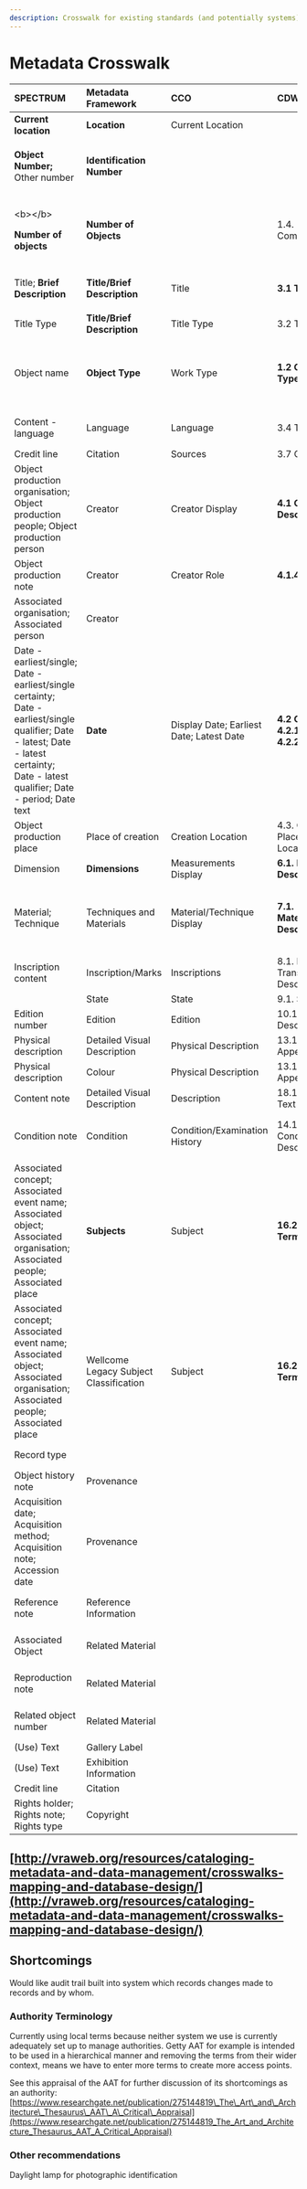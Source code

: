 ```yaml
---
description: Crosswalk for existing standards (and potentially systems)
---
```


# Metadata Crosswalk

<table>
  <thead>
    <tr>
      <th style="text-align:left">SPECTRUM</th>
      <th style="text-align:left">Metadata Framework</th>
      <th style="text-align:left">CCO</th>
      <th style="text-align:left">CDWA</th>
      <th style="text-align:left">ISAD(G)</th>
      <th style="text-align:left">MARC</th>
    </tr>
  </thead>
  <tbody>
    <tr>
      <td style="text-align:left"><b>Current location</b>
      </td>
      <td style="text-align:left"><b>Location</b>
      </td>
      <td style="text-align:left">Current Location</td>
      <td style="text-align:left"></td>
      <td style="text-align:left"></td>
      <td style="text-align:left"></td>
    </tr>
    <tr>
      <td style="text-align:left">
        <p></p>
        <p><b>Object Number; </b>Other number</p>
      </td>
      <td style="text-align:left"><b>Identification Number</b>
      </td>
      <td style="text-align:left"></td>
      <td style="text-align:left"></td>
      <td style="text-align:left"><b>3.1.1 Reference code(s)</b>
      </td>
      <td style="text-align:left"></td>
    </tr>
    <tr>
      <td style="text-align:left">
        <p>&lt;b&gt;&lt;/b&gt;</p>
        <p><b>Number of objects</b>
        </p>
      </td>
      <td style="text-align:left"><b>Number of Objects</b>
      </td>
      <td style="text-align:left"></td>
      <td style="text-align:left">1.4. Components/Parts</td>
      <td style="text-align:left"><b>3.1.5 Extent and medium of the unit of description (quantity, bulk, or size)</b>
      </td>
      <td style="text-align:left"></td>
    </tr>
    <tr>
      <td style="text-align:left">
        <p></p>
        <p>Title;<b> Brief Description</b>
        </p>
      </td>
      <td style="text-align:left"><b>Title/Brief Description</b>
      </td>
      <td style="text-align:left">Title</td>
      <td style="text-align:left"><b>3.1 Title Text</b>
      </td>
      <td style="text-align:left"><b>3.1.2 Title</b>
      </td>
      <td style="text-align:left"></td>
    </tr>
    <tr>
      <td style="text-align:left">Title Type</td>
      <td style="text-align:left"><b>Title/Brief Description</b>
      </td>
      <td style="text-align:left">Title Type</td>
      <td style="text-align:left">3.2 Title Type</td>
      <td style="text-align:left"></td>
      <td style="text-align:left"></td>
    </tr>
    <tr>
      <td style="text-align:left">Object name</td>
      <td style="text-align:left"><b>Object Type</b>
      </td>
      <td style="text-align:left">Work Type</td>
      <td style="text-align:left"><b>1.2 Object/Work Type</b>
      </td>
      <td style="text-align:left"><b>3.1.5 Extent and medium of the unit of description (quantity, bulk, or size)</b>
      </td>
      <td style="text-align:left"></td>
    </tr>
    <tr>
      <td style="text-align:left">Content - language</td>
      <td style="text-align:left">Language</td>
      <td style="text-align:left">Language</td>
      <td style="text-align:left">3.4 Title Language</td>
      <td style="text-align:left">3.4.3 Language/scripts of material</td>
      <td style="text-align:left"></td>
    </tr>
    <tr>
      <td style="text-align:left">Credit line</td>
      <td style="text-align:left">Citation</td>
      <td style="text-align:left">Sources</td>
      <td style="text-align:left">3.7 Citations</td>
      <td style="text-align:left"></td>
      <td style="text-align:left"></td>
    </tr>
    <tr>
      <td style="text-align:left">Object production organisation; Object production people; Object production
        person</td>
      <td style="text-align:left">Creator</td>
      <td style="text-align:left">Creator Display</td>
      <td style="text-align:left"><b>4.1 Creator Description</b>
      </td>
      <td style="text-align:left"><b>3.2.1 Name of creator(s)</b>
      </td>
      <td style="text-align:left"></td>
    </tr>
    <tr>
      <td style="text-align:left">Object production note</td>
      <td style="text-align:left">Creator</td>
      <td style="text-align:left">Creator Role</td>
      <td style="text-align:left"><b>4.1.4 Creator Role</b>
      </td>
      <td style="text-align:left"></td>
      <td style="text-align:left"></td>
    </tr>
    <tr>
      <td style="text-align:left">Associated organisation; Associated person</td>
      <td style="text-align:left">Creator</td>
      <td style="text-align:left"></td>
      <td style="text-align:left"></td>
      <td style="text-align:left">3.2.2 Administrative / Biographical history</td>
      <td style="text-align:left"></td>
    </tr>
    <tr>
      <td style="text-align:left">Date - earliest/single; Date - earliest/single certainty; Date - earliest/single
        qualifier; Date - latest; Date - latest certainty; Date - latest qualifier;
        Date - period; Date text</td>
      <td style="text-align:left"><b>Date</b>
      </td>
      <td style="text-align:left">Display Date; Earliest Date; Latest Date</td>
      <td style="text-align:left"><b>4.2 Creation Date; 4.2.1 Earliest Date; 4.2.2 Latest Date</b>
      </td>
      <td style="text-align:left"><b>3.1.3 Date(s)</b>
      </td>
      <td style="text-align:left"></td>
    </tr>
    <tr>
      <td style="text-align:left">Object production place</td>
      <td style="text-align:left">Place of creation</td>
      <td style="text-align:left">Creation Location</td>
      <td style="text-align:left">4.3. Creation Place/Original Location</td>
      <td style="text-align:left"></td>
      <td style="text-align:left"></td>
    </tr>
    <tr>
      <td style="text-align:left">Dimension</td>
      <td style="text-align:left"><b>Dimensions</b>
      </td>
      <td style="text-align:left">Measurements Display</td>
      <td style="text-align:left"><b>6.1. Dimensions Description</b>
      </td>
      <td style="text-align:left"></td>
      <td style="text-align:left"></td>
    </tr>
    <tr>
      <td style="text-align:left">Material; Technique</td>
      <td style="text-align:left">Techniques and Materials</td>
      <td style="text-align:left">Material/Technique Display</td>
      <td style="text-align:left"><b>7.1. Materials/Techniques Description</b>
      </td>
      <td style="text-align:left"><b>3.1.5 Extent and medium of the unit of description (quantity, bulk, or size)</b>
      </td>
      <td style="text-align:left"></td>
    </tr>
    <tr>
      <td style="text-align:left">Inscription content</td>
      <td style="text-align:left">Inscription/Marks</td>
      <td style="text-align:left">Inscriptions</td>
      <td style="text-align:left">8.1. Inscription Transcription or Description</td>
      <td style="text-align:left"></td>
      <td style="text-align:left"></td>
    </tr>
    <tr>
      <td style="text-align:left"></td>
      <td style="text-align:left">State</td>
      <td style="text-align:left">State</td>
      <td style="text-align:left">9.1. State Description</td>
      <td style="text-align:left"></td>
      <td style="text-align:left"></td>
    </tr>
    <tr>
      <td style="text-align:left">Edition number</td>
      <td style="text-align:left">Edition</td>
      <td style="text-align:left">Edition</td>
      <td style="text-align:left">10.1. Edition Description</td>
      <td style="text-align:left"></td>
      <td style="text-align:left"></td>
    </tr>
    <tr>
      <td style="text-align:left">Physical description</td>
      <td style="text-align:left">Detailed Visual Description</td>
      <td style="text-align:left">Physical Description</td>
      <td style="text-align:left">13.1. Physical Appearance</td>
      <td style="text-align:left">3.3.1 Scope and content</td>
      <td style="text-align:left"></td>
    </tr>
    <tr>
      <td style="text-align:left">Physical description</td>
      <td style="text-align:left">Colour</td>
      <td style="text-align:left">Physical Description</td>
      <td style="text-align:left">13.1. Physical Appearance</td>
      <td style="text-align:left">3.3.1 Scope and content</td>
      <td style="text-align:left"></td>
    </tr>
    <tr>
      <td style="text-align:left">Content note</td>
      <td style="text-align:left">Detailed Visual Description</td>
      <td style="text-align:left">Description</td>
      <td style="text-align:left">18.1. Descriptive Note Text</td>
      <td style="text-align:left">3.3.1 Scope and content</td>
      <td style="text-align:left"></td>
    </tr>
    <tr>
      <td style="text-align:left">Condition note</td>
      <td style="text-align:left">Condition</td>
      <td style="text-align:left">Condition/Examination History</td>
      <td style="text-align:left">14.1. Condition/Examination Description</td>
      <td style="text-align:left">3.4.4 Physical characteristics and technical requirement</td>
      <td style="text-align:left"></td>
    </tr>
    <tr>
      <td style="text-align:left">Associated concept; Associated event name; Associated object; Associated
        organisation; Associated people; Associated place</td>
      <td style="text-align:left"><b>Subjects</b>
      </td>
      <td style="text-align:left">Subject</td>
      <td style="text-align:left"><b>16.2. General Subject Terms</b>
      </td>
      <td style="text-align:left"></td>
      <td style="text-align:left"></td>
    </tr>
    <tr>
      <td style="text-align:left">Associated concept; Associated event name; Associated object; Associated
        organisation; Associated people; Associated place</td>
      <td style="text-align:left">Wellcome Legacy Subject Classification</td>
      <td style="text-align:left">Subject</td>
      <td style="text-align:left"><b>16.2. General Subject Terms</b>
      </td>
      <td style="text-align:left"></td>
      <td style="text-align:left"></td>
    </tr>
    <tr>
      <td style="text-align:left">Record type</td>
      <td style="text-align:left"></td>
      <td style="text-align:left"></td>
      <td style="text-align:left"></td>
      <td style="text-align:left"><b>3.1.4 Level of description</b>
      </td>
      <td style="text-align:left"></td>
    </tr>
    <tr>
      <td style="text-align:left">Object history note</td>
      <td style="text-align:left">Provenance</td>
      <td style="text-align:left"></td>
      <td style="text-align:left"></td>
      <td style="text-align:left">3.2.3 Archival history</td>
      <td style="text-align:left"></td>
    </tr>
    <tr>
      <td style="text-align:left">Acquisition date; Acquisition method; Acquisition note; Accession date</td>
      <td
      style="text-align:left">Provenance</td>
        <td style="text-align:left"></td>
        <td style="text-align:left"></td>
        <td style="text-align:left">3.2.4 Immediate source of acquisition or transfer</td>
        <td style="text-align:left"></td>
    </tr>
    <tr>
      <td style="text-align:left">Reference note</td>
      <td style="text-align:left">Reference Information</td>
      <td style="text-align:left"></td>
      <td style="text-align:left"></td>
      <td style="text-align:left">3.4.5 Finding aids; 3.5.4 Publication note</td>
      <td style="text-align:left"></td>
    </tr>
    <tr>
      <td style="text-align:left">Associated Object</td>
      <td style="text-align:left">Related Material</td>
      <td style="text-align:left"></td>
      <td style="text-align:left"></td>
      <td style="text-align:left">3.5.1 Existence and location of originals</td>
      <td style="text-align:left"></td>
    </tr>
    <tr>
      <td style="text-align:left">Reproduction note</td>
      <td style="text-align:left">Related Material</td>
      <td style="text-align:left"></td>
      <td style="text-align:left"></td>
      <td style="text-align:left">3.5.2 Existence and location of copies</td>
      <td style="text-align:left"></td>
    </tr>
    <tr>
      <td style="text-align:left">Related object number</td>
      <td style="text-align:left">Related Material</td>
      <td style="text-align:left"></td>
      <td style="text-align:left"></td>
      <td style="text-align:left">3.5.3 Related units of description</td>
      <td style="text-align:left"></td>
    </tr>
    <tr>
      <td style="text-align:left">(Use) Text</td>
      <td style="text-align:left">Gallery Label</td>
      <td style="text-align:left"></td>
      <td style="text-align:left"></td>
      <td style="text-align:left"></td>
      <td style="text-align:left"></td>
    </tr>
    <tr>
      <td style="text-align:left">(Use) Text</td>
      <td style="text-align:left">Exhibition Information</td>
      <td style="text-align:left"></td>
      <td style="text-align:left"></td>
      <td style="text-align:left"></td>
      <td style="text-align:left"></td>
    </tr>
    <tr>
      <td style="text-align:left">Credit line</td>
      <td style="text-align:left">Citation</td>
      <td style="text-align:left"></td>
      <td style="text-align:left"></td>
      <td style="text-align:left"></td>
      <td style="text-align:left"></td>
    </tr>
    <tr>
      <td style="text-align:left">Rights holder; Rights note; Rights type</td>
      <td style="text-align:left">Copyright</td>
      <td style="text-align:left"></td>
      <td style="text-align:left"></td>
      <td style="text-align:left">3.4.2 Conditions governing reproduction</td>
      <td style="text-align:left"></td>
    </tr>
  </tbody>
</table>

## [http://vraweb.org/resources/cataloging-metadata-and-data-management/crosswalks-mapping-and-database-design/](http://vraweb.org/resources/cataloging-metadata-and-data-management/crosswalks-mapping-and-database-design/)

## Shortcomings

Would like audit trail built into system which records changes made to records and by whom. 



### Authority Terminology 

Currently using local terms because neither system we use is currently adequately set up to manage authorities. Getty AAT for example is intended to be used in a hierarchical manner and removing the terms from their wider context, means we have to enter more terms to create more access points. 

See this appraisal of the AAT for further discussion of its shortcomings as an authority: [https://www.researchgate.net/publication/275144819\_The\_Art\_and\_Architecture\_Thesaurus\_AAT\_A\_Critical\_Appraisal](https://www.researchgate.net/publication/275144819_The_Art_and_Architecture_Thesaurus_AAT_A_Critical_Appraisal)

### Other recommendations

Daylight lamp for photographic identification 

